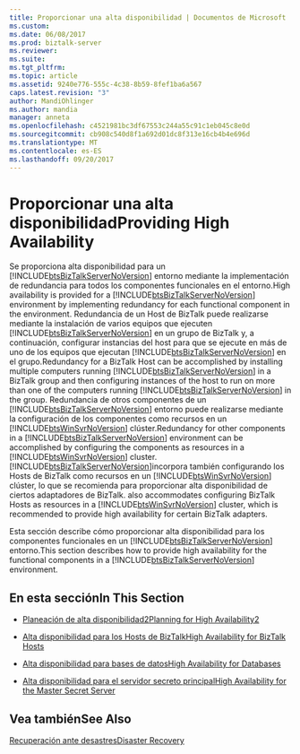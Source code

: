 ```yaml
---
title: Proporcionar una alta disponibilidad | Documentos de Microsoft
ms.custom: 
ms.date: 06/08/2017
ms.prod: biztalk-server
ms.reviewer: 
ms.suite: 
ms.tgt_pltfrm: 
ms.topic: article
ms.assetid: 9240e776-555c-4c38-8b59-8fef1ba6a567
caps.latest.revision: "3"
author: MandiOhlinger
ms.author: mandia
manager: anneta
ms.openlocfilehash: c4521981bc3df67553c244a55c91c1eb045c8e0d
ms.sourcegitcommit: cb908c540d8f1a692d01dc8f313e16cb4b4e696d
ms.translationtype: MT
ms.contentlocale: es-ES
ms.lasthandoff: 09/20/2017
---
```

# <a name="providing-high-availability"></a><span data-ttu-id="89475-102">Proporcionar una alta disponibilidad</span><span class="sxs-lookup"><span data-stu-id="89475-102">Providing High Availability</span></span>
<span data-ttu-id="89475-103">Se proporciona alta disponibilidad para un [!INCLUDE[btsBizTalkServerNoVersion](../includes/btsbiztalkservernoversion-md.md)] entorno mediante la implementación de redundancia para todos los componentes funcionales en el entorno.</span><span class="sxs-lookup"><span data-stu-id="89475-103">High availability is provided for a [!INCLUDE[btsBizTalkServerNoVersion](../includes/btsbiztalkservernoversion-md.md)] environment by implementing redundancy for each functional component in the environment.</span></span> <span data-ttu-id="89475-104">Redundancia de un Host de BizTalk puede realizarse mediante la instalación de varios equipos que ejecuten [!INCLUDE[btsBizTalkServerNoVersion](../includes/btsbiztalkservernoversion-md.md)] en un grupo de BizTalk y, a continuación, configurar instancias del host para que se ejecute en más de uno de los equipos que ejecutan [!INCLUDE[btsBizTalkServerNoVersion](../includes/btsbiztalkservernoversion-md.md)] en el grupo.</span><span class="sxs-lookup"><span data-stu-id="89475-104">Redundancy for a BizTalk Host can be accomplished by installing multiple computers running [!INCLUDE[btsBizTalkServerNoVersion](../includes/btsbiztalkservernoversion-md.md)] in a BizTalk group and then configuring instances of the host to run on more than one of the computers running [!INCLUDE[btsBizTalkServerNoVersion](../includes/btsbiztalkservernoversion-md.md)] in the group.</span></span> <span data-ttu-id="89475-105">Redundancia de otros componentes de un [!INCLUDE[btsBizTalkServerNoVersion](../includes/btsbiztalkservernoversion-md.md)] entorno puede realizarse mediante la configuración de los componentes como recursos en un [!INCLUDE[btsWinSvrNoVersion](../includes/btswinsvrnoversion-md.md)] clúster.</span><span class="sxs-lookup"><span data-stu-id="89475-105">Redundancy for other components in a [!INCLUDE[btsBizTalkServerNoVersion](../includes/btsbiztalkservernoversion-md.md)] environment can be accomplished by configuring the components as resources in a [!INCLUDE[btsWinSvrNoVersion](../includes/btswinsvrnoversion-md.md)] cluster.</span></span> [!INCLUDE[btsBizTalkServerNoVersion](../includes/btsbiztalkservernoversion-md.md)]<span data-ttu-id="89475-106">incorpora también configurando los Hosts de BizTalk como recursos en un [!INCLUDE[btsWinSvrNoVersion](../includes/btswinsvrnoversion-md.md)] clúster, lo que se recomienda para proporcionar alta disponibilidad de ciertos adaptadores de BizTalk.</span><span class="sxs-lookup"><span data-stu-id="89475-106"> also accommodates configuring BizTalk Hosts as resources in a [!INCLUDE[btsWinSvrNoVersion](../includes/btswinsvrnoversion-md.md)] cluster, which is recommended to provide high availability for certain BizTalk adapters.</span></span>  
  
 <span data-ttu-id="89475-107">Esta sección describe cómo proporcionar alta disponibilidad para los componentes funcionales en un [!INCLUDE[btsBizTalkServerNoVersion](../includes/btsbiztalkservernoversion-md.md)] entorno.</span><span class="sxs-lookup"><span data-stu-id="89475-107">This section describes how to provide high availability for the functional components in a [!INCLUDE[btsBizTalkServerNoVersion](../includes/btsbiztalkservernoversion-md.md)] environment.</span></span>  
  
## <a name="in-this-section"></a><span data-ttu-id="89475-108">En esta sección</span><span class="sxs-lookup"><span data-stu-id="89475-108">In This Section</span></span>  
  
-   [<span data-ttu-id="89475-109">Planeación de alta disponibilidad2</span><span class="sxs-lookup"><span data-stu-id="89475-109">Planning for High Availability2</span></span>](../technical-guides/planning-for-high-availability2.md)  
  
-   [<span data-ttu-id="89475-110">Alta disponibilidad para los Hosts de BizTalk</span><span class="sxs-lookup"><span data-stu-id="89475-110">High Availability for BizTalk Hosts</span></span>](../technical-guides/high-availability-for-biztalk-hosts.md)  
  
-   [<span data-ttu-id="89475-111">Alta disponibilidad para bases de datos</span><span class="sxs-lookup"><span data-stu-id="89475-111">High Availability for Databases</span></span>](../technical-guides/high-availability-for-databases.md)  
  
-   [<span data-ttu-id="89475-112">Alta disponibilidad para el servidor secreto principal</span><span class="sxs-lookup"><span data-stu-id="89475-112">High Availability for the Master Secret Server</span></span>](../technical-guides/high-availability-for-the-master-secret-server.md)  
  
## <a name="see-also"></a><span data-ttu-id="89475-113">Vea también</span><span class="sxs-lookup"><span data-stu-id="89475-113">See Also</span></span>  
 [<span data-ttu-id="89475-114">Recuperación ante desastres</span><span class="sxs-lookup"><span data-stu-id="89475-114">Disaster Recovery</span></span>](../technical-guides/disaster-recovery.md)